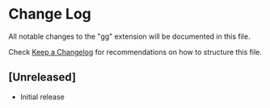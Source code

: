 # Change Log

All notable changes to the "gg" extension will be documented in this file.

Check [Keep a Changelog](http://keepachangelog.com/) for recommendations on how to structure this file.

## [Unreleased]

- Initial release